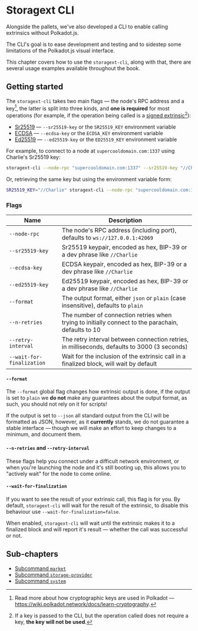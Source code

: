 # Storagext CLI

Alongside the pallets, we've also developed a CLI to enable calling extrinsics without Polkadot.js.

The CLI's goal is to ease development and testing and to sidestep some limitations of the Polkadot.js visual interface.

This chapter covers how to use the `storagext-cli`, along with that,
there are several usage examples available throughout the book.

## Getting started

The `storagext-cli` takes two main flags — the node's RPC address and a key[^keys],
the latter is split into three kinds, and **one is required** for most operations
(for example, if the operation being called is a [signed extrinsic](https://wiki.polkadot.network/docs/learn-transactions#types-of-extrinsics)[^optional_keys]):

- [Sr25519](https://wiki.polkadot.network/docs/learn-cryptography) — `--sr25519-key` or the `SR25519_KEY` environment variable
- [ECDSA](https://en.bitcoin.it/wiki/Secp256k1) — `--ecdsa-key` or the `ECDSA_KEY` environment variable
- [Ed25519](https://en.wikipedia.org/wiki/EdDSA#Ed25519) — `--ed25519-key` or the `ED25519_KEY` environment variable

For example, to connect to a node at `supercooldomain.com:1337` using Charlie's Sr25519 key:

```bash
storagext-cli --node-rpc "supercooldomain.com:1337" --sr25519-key "//Charlie" <commands>
```

Or, retrieving the same key but using the environment variable form:

```bash
SR25519_KEY="//Charlie" storagext-cli --node-rpc "supercooldomain.com:1337" <commands>
```

### Flags

| Name                      | Description                                                                                        |
| ------------------------- | -------------------------------------------------------------------------------------------------- |
| `--node-rpc`              | The node's RPC address (including port), defaults to `ws://127.0.0.1:42069`                        |
| `--sr25519-key`           | Sr25519 keypair, encoded as hex, BIP-39 or a dev phrase like `//Charlie`                           |
| `--ecdsa-key`             | ECDSA keypair, encoded as hex, BIP-39 or a dev phrase like `//Charlie`                             |
| `--ed25519-key`           | Ed25519 keypair, encoded as hex, BIP-39 or a dev phrase like `//Charlie`                           |
| `--format`                | The output format, either `json` or `plain` (case insensitive), defaults to `plain`                |
| `--n-retries`             | The number of connection retries when trying to initially connect to the parachain, defaults to 10 |
| `--retry-interval`        | The retry interval between connection retries, in milliseconds, defaults to 3000 (3 seconds)       |
| `--wait-for-finalization` | Wait for the inclusion of the extrinsic call in a finalized block, will wait by default            |

#### `--format`

The `--format` global flag changes how extrinsic output is done, if the output is set to `plain`
we **do not** make any guarantees about the output format, as such, you should not rely on it for scripts!

If the output is set to `--json` all standard output from the CLI will be formatted as JSON, however,
as it **currently** stands, we do not guarantee a stable interface — though we will make an effort to keep changes to a minimum, and document them.

[^keys]: Read more about how cryptographic keys are used in Polkadot — <https://wiki.polkadot.network/docs/learn-cryptography>.
[^optional_keys]: If a key is passed to the CLI, but the operation called does not require a key, **the key will not be used**.

#### `--n-retries` and `--retry-interval`

These flags help you connect under a difficult network environment, or when you're launching the node and it's still booting up,
this allows you to "actively wait" for the node to come online.

#### `--wait-for-finalization`

If you want to see the result of your extrinsic call, this flag is for you.
By default, `storagext-cli` will wait for the result of the extrinsic,
to disable this behaviour use `--wait-for-finalization=false`.

When enabled, `storagext-cli` will wait until the extrinsic makes it to a finalized block
and will report it's result — whether the call was successful or not.

## Sub-chapters

- [Subcommand `market`](market.md)
- [Subcommand `storage-provider`](storage-provider.md)
- [Subcommand `system`](system.md)
